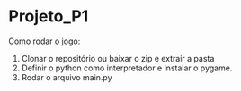 # Projeto_P1

Como rodar o jogo: 

1. Clonar o repositório ou baixar o zip e extrair a pasta
2. Definir o python como interpretador e instalar o pygame.
3. Rodar o arquivo main.py
